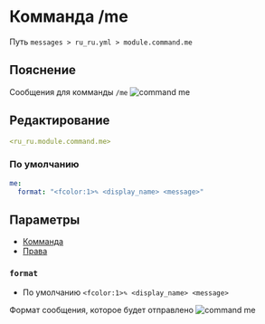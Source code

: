 # Комманда /me
Путь `messages > ru_ru.yml > module.command.me`

## Пояснение
Сообщения для комманды `/me`
![command me](/commandme.png)

## Редактирование
```yaml
<ru_ru.module.command.me>
```

### По умолчанию
```yaml
me:
  format: "<fcolor:1>✎ <display_name> <message>"
```

## Параметры

- [Комманда](/ru/commands/module/command/me/)
- [Права](/ru/permissions/module/command/me/)

### `format`
- По умолчанию `<fcolor:1>✎ <display_name> <message>`

Формат сообщения, которое будет отправлено
![command me](/commandme.png)




